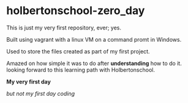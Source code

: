 # holbertonschool-zero_day

This is just my very first repository, 
ever; 
yes.

Built using vagrant with a linux VM on a command promt in Windows.

Used to store the files created as part of my first project.

Amazed on how simple it was to do after **understanding** how to do it.
looking forward to this learning path with Holbertonschool.

**My very first day**

*but not my first day coding*




